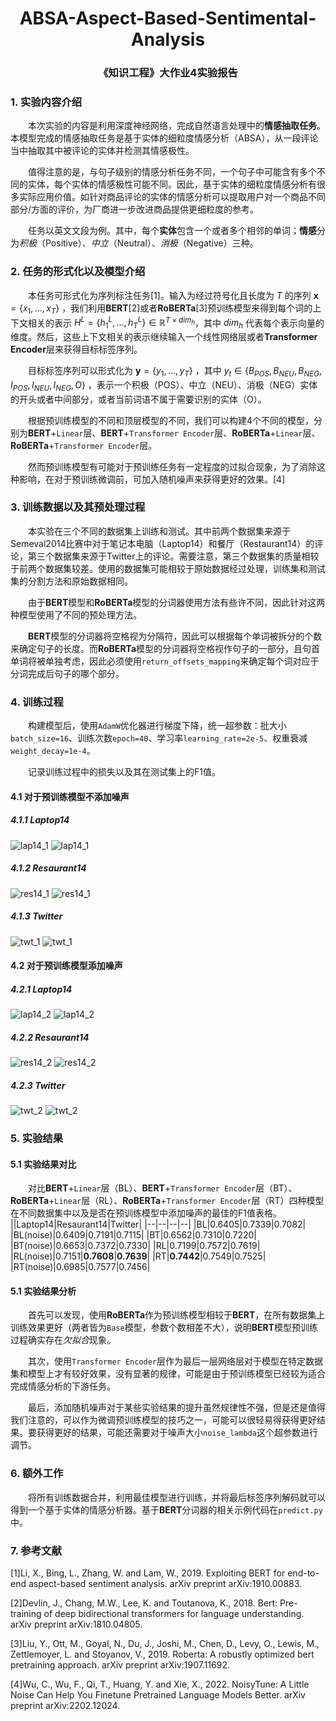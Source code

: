 <h1 align='center'>ABSA-Aspect-Based-Sentimental-Analysis</h1>
<h3 align='center'>《知识工程》大作业4实验报告</h3>

### 1. 实验内容介绍
&emsp;&emsp;本次实验的内容是利用深度神经网络，完成自然语言处理中的**情感抽取任务**。本模型完成的情感抽取任务是基于实体的细粒度情感分析（ABSA），从一段评论当中抽取其中被评论的实体并检测其情感极性。

&emsp;&emsp;值得注意的是，与句子级别的情感分析任务不同，一个句子中可能含有多个不同的实体，每个实体的情感极性可能不同。因此，基于实体的细粒度情感分析有很多实际应用价值。如针对商品评论的实体的情感分析可以提取用户对一个商品不同部分/方面的评价，为厂商进一步改进商品提供更细粒度的参考。

&emsp;&emsp;任务以英文文段为例。其中，每个**实体**包含一个或者多个相邻的单词；**情感**分为*积极*（Positive）、*中立*（Neutral）、*消极*（Negative）三种。

### 2. 任务的形式化以及模型介绍
&emsp;&emsp;本任务可形式化为序列标注任务[1]。输入为经过符号化且长度为 $T$ 的序列 $\mathbf{x} = \{ x_1,...,x_T\}$ ，我们利用**BERT**[2]或者**RoBERTa**[3]预训练模型来得到每个词的上下文相关的表示 $H^L = \{ h_1^L,...,h_T^L\} \in \mathbb{R}^{T \times dim_h}$，其中 $dim_h$ 代表每个表示向量的维度。然后，这些上下文相关的表示继续输入一个线性网络层或者**Transformer Encoder**层来获得目标标签序列。

&emsp;&emsp;目标标签序列可以形式化为 $\mathbf{y} = \{ y_1,...,y_T\}$ ，其中 $y_t \in \{B_{POS},B_{NEU},B_{NEG},I_{POS},I_{NEU},I_{NEG},O\}$ ，表示一个积极（POS）、中立（NEU）、消极（NEG）实体的开头或者中间部分，或者当前词语不属于需要识别的实体（O）。

&emsp;&emsp;根据预训练模型的不同和顶层模型的不同，我们可以构建4个不同的模型，分别为**BERT**+`Linear`层、**BERT**+`Transformer Encoder`层、**RoBERTa**+`Linear`层、**RoBERTa**+`Transformer Encoder`层。

&emsp;&emsp;然而预训练模型有可能对于预训练任务有一定程度的过拟合现象，为了消除这种影响，在对于预训练微调前，可加入随机噪声来获得更好的效果。[4]

### 3. 训练数据以及其预处理过程
&emsp;&emsp;本实验在三个不同的数据集上训练和测试。其中前两个数据集来源于Semeval2014比赛中对于笔记本电脑（Laptop14）和餐厅（Restaurant14）的评论，第三个数据集来源于Twitter上的评论。需要注意，第三个数据集的质量相较于前两个数据集较差。使用的数据集可能相较于原始数据经过处理，训练集和测试集的分割方法和原始数据相同。

&emsp;&emsp;由于**BERT**模型和**RoBERTa**模型的分词器使用方法有些许不同，因此针对这两种模型使用了不同的预处理方法。

&emsp;&emsp;**BERT**模型的分词器将空格视为分隔符，因此可以根据每个单词被拆分的个数来确定句子的长度。而**RoBERTa**模型的分词器将空格视作句子的一部分，且句首单词将被单独考虑，因此必须使用`return_offsets_mapping`来确定每个词对应于分词完成后句子的哪个部分。
### 4. 训练过程
&emsp;&emsp;构建模型后，使用`AdamW`优化器进行梯度下降，统一超参数：批大小`batch_size=16`、训练次数`epoch=40`、学习率`learning_rate=2e-5`、权重衰减`weight_decay=1e-4`。

&emsp;&emsp;记录训练过程中的损失以及其在测试集上的F1值。
#### 4.1 对于预训练模型不添加噪声
##### 4.1.1 Laptop14
![lap14_1](./base_results/laptop14.png)
![lap14_1](./base_results/laptop14f1.png)
##### 4.1.2 Resaurant14
![res14_1](./base_results/restaurant14.png)
![res14_1](./base_results/restaurant14f1.png)
##### 4.1.3 Twitter
![twt_1](./base_results/twitter.png)
![twt_1](./base_results/twitterf1.png)


#### 4.2 对于预训练模型添加噪声
##### 4.2.1 Laptop14
![lap14_2](./add_noise_results/laptop14.png)
![lap14_2](./add_noise_results/laptop14f1.png)
##### 4.2.2 Resaurant14
![res14_2](./add_noise_results/resaurant14.png)
![res14_2](./add_noise_results/resaurant14f1.png)
##### 4.2.3 Twitter
![twt_2](./add_noise_results/twitter.png)
![twt_2](./add_noise_results/twitterf1.png)

### 5. 实验结果
#### 5.1 实验结果对比
&emsp;&emsp;对比**BERT**+`Linear`层（BL）、**BERT**+`Transformer Encoder`层（BT）、**RoBERTa**+`Linear`层（RL）、**RoBERTa**+`Transformer Encoder`层（RT）四种模型在不同数据集中以及是否在预训练模型中添加噪声的最佳的F1值表格。
||Laptop14|Resaurant14|Twitter|
|--|--|--|--|
|BL|0.6405|0.7339|0.7082|
|BL(noise)|0.6409|0.7191|0.7115|
|BT|0.6562|0.7310|0.7220|
|BT(noise)|0.6653|0.7372|0.7330|
|RL|0.7199|0.7572|0.7619|
|RL(noise)|0.7151|**0.7608**|**0.7639**|
|RT|**0.7442**|0.7549|0.7525|
|RT(noise)|0.6985|0.7577|0.7456|

#### 5.1 实验结果分析
&emsp;&emsp;首先可以发现，使用**RoBERTa**作为预训练模型相较于**BERT**，在所有数据集上训练效果更好（两者皆为`Base`模型，参数个数相差不大），说明**BERT**模型预训练过程确实存在*欠拟合*现象。

&emsp;&emsp;其次，使用`Transformer Encoder`层作为最后一层网络层对于模型在特定数据集和模型上才有较好效果，没有显著的规律，可能是由于预训练模型已经较为适合完成情感分析的下游任务。

&emsp;&emsp;最后，添加随机噪声对于某些实验结果的提升虽然规律性不强，但是还是值得我们注意的，可以作为微调预训练模型的技巧之一，可能可以很轻易得获得更好结果。要获得更好的结果，可能还需要对于噪声大小`noise_lambda`这个超参数进行调节。
### 6. 额外工作
&emsp;&emsp;将所有训练数据合并，利用最佳模型进行训练，并将最后标签序列解码就可以得到一个基于实体的情感分析器。基于**BERT**分词器的相关示例代码在`predict.py`中。
### 7. 参考文献
[1]Li, X., Bing, L., Zhang, W. and Lam, W., 2019. Exploiting BERT for end-to-end aspect-based sentiment analysis. arXiv preprint arXiv:1910.00883.

[2]Devlin, J., Chang, M.W., Lee, K. and Toutanova, K., 2018. Bert: Pre-training of deep bidirectional transformers for language understanding. arXiv preprint arXiv:1810.04805.

[3]Liu, Y., Ott, M., Goyal, N., Du, J., Joshi, M., Chen, D., Levy, O., Lewis, M., Zettlemoyer, L. and Stoyanov, V., 2019. Roberta: A robustly optimized bert pretraining approach. arXiv preprint arXiv:1907.11692.

[4]Wu, C., Wu, F., Qi, T., Huang, Y. and Xie, X., 2022. NoisyTune: A Little Noise Can Help You Finetune Pretrained Language Models Better. arXiv preprint arXiv:2202.12024.